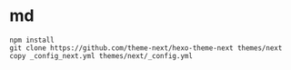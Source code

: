 # md

```shell script
npm install
git clone https://github.com/theme-next/hexo-theme-next themes/next
copy _config_next.yml themes/next/_config.yml
```


